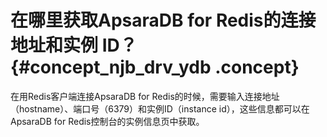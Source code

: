# 在哪里获取ApsaraDB for Redis的连接地址和实例 ID？ {#concept_njb_drv_ydb .concept}

在用Redis客户端连接ApsaraDB for Redis的时候，需要输入连接地址（hostname）、端口号（6379）和实例ID（instance id），这些信息都可以在ApsaraDB for Redis控制台的实例信息页中获取。

